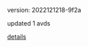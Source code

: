 version: 2022121218-9f2a

updated 1 avds

[details](https://github.com/0x74f917491bfa7ebfa379/ali_avd_db/blob/master/change_log/2022/12/12/18/9f2a.txt)